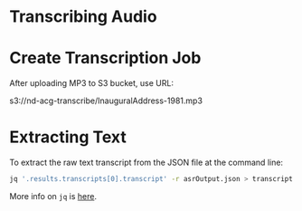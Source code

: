 # Transcribing Audio

# Create Transcription Job

After uploading MP3 to S3 bucket, use URL:

s3://nd-acg-transcribe/InauguralAddress-1981.mp3


# Extracting Text

To extract the raw text transcript from the JSON file at the command line:

```sh
jq '.results.transcripts[0].transcript' -r asrOutput.json > transcript.txt
```

More info on `jq` is [here](https://stedolan.github.io/jq/).